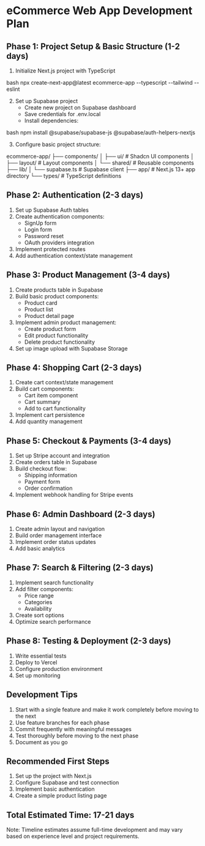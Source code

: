 # eCommerce Web App Development Plan

## Phase 1: Project Setup & Basic Structure (1-2 days)

1. Initialize Next.js project with TypeScript

bash
npx create-next-app@latest ecommerce-app --typescript --tailwind --eslint

2. Set up Supabase project
   - Create new project on Supabase dashboard
   - Save credentials for .env.local
   - Install dependencies:

bash
npm install @supabase/supabase-js @supabase/auth-helpers-nextjs

3. Configure basic project structure:

ecommerce-app/
├── components/
│ ├── ui/ # Shadcn UI components
│ ├── layout/ # Layout components
│ └── shared/ # Reusable components
├── lib/
│ └── supabase.ts # Supabase client
├── app/ # Next.js 13+ app directory
└── types/ # TypeScript definitions

## Phase 2: Authentication (2-3 days)

1. Set up Supabase Auth tables
2. Create authentication components:
   - SignUp form
   - Login form
   - Password reset
   - OAuth providers integration
3. Implement protected routes
4. Add authentication context/state management

## Phase 3: Product Management (3-4 days)

1. Create products table in Supabase
2. Build basic product components:
   - Product card
   - Product list
   - Product detail page
3. Implement admin product management:
   - Create product form
   - Edit product functionality
   - Delete product functionality
4. Set up image upload with Supabase Storage

## Phase 4: Shopping Cart (2-3 days)

1. Create cart context/state management
2. Build cart components:
   - Cart item component
   - Cart summary
   - Add to cart functionality
3. Implement cart persistence
4. Add quantity management

## Phase 5: Checkout & Payments (3-4 days)

1. Set up Stripe account and integration
2. Create orders table in Supabase
3. Build checkout flow:
   - Shipping information
   - Payment form
   - Order confirmation
4. Implement webhook handling for Stripe events

## Phase 6: Admin Dashboard (2-3 days)

1. Create admin layout and navigation
2. Build order management interface
3. Implement order status updates
4. Add basic analytics

## Phase 7: Search & Filtering (2-3 days)

1. Implement search functionality
2. Add filter components:
   - Price range
   - Categories
   - Availability
3. Create sort options
4. Optimize search performance

## Phase 8: Testing & Deployment (2-3 days)

1. Write essential tests
2. Deploy to Vercel
3. Configure production environment
4. Set up monitoring

## Development Tips

1. Start with a single feature and make it work completely before moving to the next
2. Use feature branches for each phase
3. Commit frequently with meaningful messages
4. Test thoroughly before moving to the next phase
5. Document as you go

## Recommended First Steps

1. Set up the project with Next.js
2. Configure Supabase and test connection
3. Implement basic authentication
4. Create a simple product listing page

## Total Estimated Time: 17-21 days

Note: Timeline estimates assume full-time development and may vary based on experience level and project requirements.
